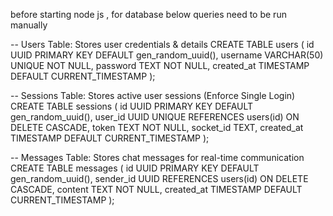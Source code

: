 before starting node js , for database below queries need to be run manually

-- Users Table: Stores user credentials & details
CREATE TABLE users (
    id UUID PRIMARY KEY DEFAULT gen_random_uuid(),
    username VARCHAR(50) UNIQUE NOT NULL,
    password TEXT NOT NULL,
    created_at TIMESTAMP DEFAULT CURRENT_TIMESTAMP
);

-- Sessions Table: Stores active user sessions (Enforce Single Login)
CREATE TABLE sessions (
    id UUID PRIMARY KEY DEFAULT gen_random_uuid(),
    user_id UUID UNIQUE REFERENCES users(id) ON DELETE CASCADE,
    token TEXT NOT NULL,
    socket_id TEXT,
    created_at TIMESTAMP DEFAULT CURRENT_TIMESTAMP
);

-- Messages Table: Stores chat messages for real-time communication
CREATE TABLE messages (
    id UUID PRIMARY KEY DEFAULT gen_random_uuid(),
    sender_id UUID REFERENCES users(id) ON DELETE CASCADE,
    content TEXT NOT NULL,
    created_at TIMESTAMP DEFAULT CURRENT_TIMESTAMP
);
